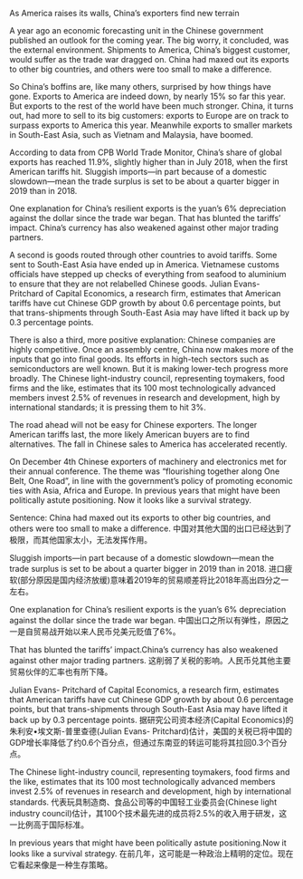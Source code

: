 As America raises its walls, China’s exporters find new terrain

A year ago an economic forecasting unit in the Chinese government published an outlook for the coming year. The big worry, it concluded, was the external environment. Shipments to America, China’s biggest customer, would suffer as the trade war dragged on. China had maxed out its exports to other big countries, and others were too small to make a difference.

So China’s boffins are, like many others, surprised by how things have gone. Exports to America are indeed down, by nearly 15% so far this year. But exports to the rest of the world have been much stronger. China, it turns out, had more to sell to its big customers: exports to Europe are on track to surpass exports to America this year. Meanwhile exports to smaller markets in South-East Asia, such as Vietnam and Malaysia, have boomed.

According to data from CPB World Trade Monitor, China’s share of global exports has reached 11.9%, slightly higher than in July 2018, when the first American tariffs hit. Sluggish imports—in part because of a domestic slowdown—mean the trade surplus is set to be about a quarter bigger in 2019 than in 2018.

One explanation for China’s resilient exports is the yuan’s 6% depreciation against the dollar since the trade war began. That has blunted the tariffs’ impact. China’s currency has also weakened against other major trading partners.

A second is goods routed through other countries to avoid tariffs. Some sent to South-East Asia have ended up in America. Vietnamese customs officials have stepped up checks of everything from seafood to aluminium to ensure that they are not relabelled Chinese goods. Julian Evans- Pritchard of Capital Economics, a research firm, estimates that American tariffs have cut Chinese GDP growth by about 0.6 percentage points, but that trans-shipments through South-East Asia may have lifted it back up by 0.3 percentage points.

There is also a third, more positive explanation: Chinese companies are highly competitive. Once an assembly centre, China now makes more of the inputs that go into final goods. Its efforts in high-tech sectors such as semiconductors are well known. But it is making lower-tech progress more broadly. The Chinese light-industry council, representing toymakers, food firms and the like, estimates that its 100 most technologically advanced members invest 2.5% of revenues in research and development, high by international standards; it is pressing them to hit 3%.

The road ahead will not be easy for Chinese exporters. The longer American tariffs last, the more likely American buyers are to find alternatives. The fall in Chinese sales to America has accelerated recently.

On December 4th Chinese exporters of machinery and electronics met for their annual conference. The theme was “flourishing together along One Belt, One Road”, in line with the government’s policy of promoting economic ties with Asia, Africa and Europe. In previous years that might have been politically astute positioning. Now it looks like a survival strategy.

Sentence:
China had maxed out its exports to other big countries, and others were too small to make a difference.
中国对其他大国的出口已经达到了极限，而其他国家太小，无法发挥作用。

Sluggish imports—in part because of a domestic slowdown—mean the trade surplus is set to be about a quarter bigger in 2019 than in 2018.
进口疲软(部分原因是国内经济放缓)意味着2019年的贸易顺差将比2018年高出四分之一左右。

One explanation for China’s resilient exports is the yuan’s 6% depreciation against the dollar since the trade war began.
中国出口之所以有弹性，原因之一是自贸易战开始以来人民币兑美元贬值了6%。

That has blunted the tariffs’ impact.China’s currency has also weakened against other major trading partners.
这削弱了关税的影响。人民币兑其他主要贸易伙伴的汇率也有所下降。

Julian Evans- Pritchard of Capital Economics, a research firm, estimates that American tariffs have cut Chinese GDP growth by about 0.6 percentage points, but that trans-shipments through South-East Asia may have lifted it back up by 0.3 percentage points.
据研究公司资本经济(Capital Economics)的朱利安•埃文斯-普里查德(Julian Evans- Pritchard)估计，美国的关税已将中国的GDP增长率降低了约0.6个百分点，但通过东南亚的转运可能将其拉回0.3个百分点。

The Chinese light-industry council, representing toymakers, food firms and the like, estimates that its 100 most technologically advanced members invest 2.5% of revenues in research and development, high by international standards.
代表玩具制造商、食品公司等的中国轻工业委员会(Chinese light industry council)估计，其100个技术最先进的成员将2.5%的收入用于研发，这一比例高于国际标准。

In previous years that might have been politically astute positioning.Now it looks like a survival strategy.
在前几年，这可能是一种政治上精明的定位。现在它看起来像是一种生存策略。